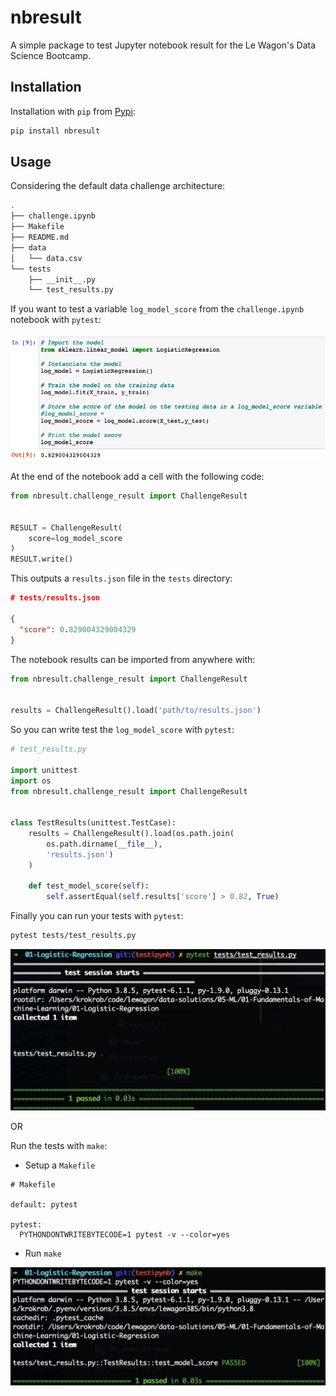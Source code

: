 # nbresult

A simple package to test Jupyter notebook result for the Le Wagon's Data Science Bootcamp.

## Installation

Installation with `pip` from [Pypi](https://pypi.org/):

```bash
pip install nbresult
```

## Usage

Considering the default data challenge architecture:

```bash
.
├── challenge.ipynb
├── Makefile
├── README.md
├── data
│   └── data.csv
└── tests
    ├── __init__.py
    └── test_results.py
```

If you want to test a variable `log_model_score` from the `challenge.ipynb` notebook with `pytest`:

![variable](img/variable.png)

At the end of the notebook add a cell with the following code:

```python
from nbresult.challenge_result import ChallengeResult


RESULT = ChallengeResult(
    score=log_model_score
)
RESULT.write()
```

This outputs a `results.json` file in the `tests` directory:

```json
# tests/results.json

{
  "score": 0.829004329004329
}
```

The notebook results can be imported from anywhere with:

```python
from nbresult.challenge_result import ChallengeResult


results = ChallengeResult().load('path/to/results.json')
```

So you can write test the `log_model_score` with `pytest`:

```python
# test_results.py

import unittest
import os
from nbresult.challenge_result import ChallengeResult


class TestResults(unittest.TestCase):
    results = ChallengeResult().load(os.path.join(
        os.path.dirname(__file__),
        'results.json')
    )

    def test_model_score(self):
        self.assertEqual(self.results['score'] > 0.82, True)
```

Finally you can run your tests with `pytest`:

```bash
pytest tests/test_results.py
```

![pytest](img/pytest.png)

OR

Run the tests with `make`:
- Setup a `Makefile`

```make
# Makefile

default: pytest

pytest:
  PYTHONDONTWRITEBYTECODE=1 pytest -v --color=yes
```

- Run `make`

![make](img/make.png)
